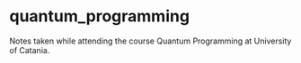 # quantum_programming
Notes taken while attending the course Quantum Programming at University of Catania.
